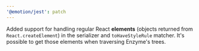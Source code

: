 ```yaml
---
'@emotion/jest': patch
---
```


Added support for handling regular React **elements** (objects returned from `React.createElement`) in the serializer and `toHaveStyleRule` matcher. It's possible to get those elements when traversing Enzyme's trees.

